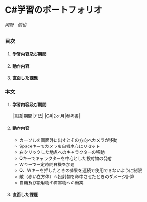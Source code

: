 # C#学習のポートフォリオ
###### 岡野　倭也
  

### 目次

1. #### 学習内容及び期間
1. #### 動作内容
1. #### 直面した課題



### 本文

1. #### 学習内容及び期間

    |言語|期間|方法|
    |C#|2ヶ月|参考書|

2. #### 動作内容

    * カーソルを画面外に出すとその方向へカメラが移動
    * Spaceキーでカメラを自機中心にリセット
    * 右クリックした地点へのキャラクターの移動
    * Qキーでキャラクターを中心とした投射物の発射
    * Wキーで一定時間自機を加速
    * Q、Wキーを押したときの効果を連続で使用できないように制限
    * 敵（赤い立方体）へ投射物を命中させたときのダメージ計算
    * 自機及び投射物の障害物への衝突

2. #### 直面した課題

    